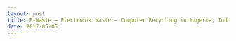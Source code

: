 ```yaml
---
layout: post
title: E-Waste – Electronic Waste – Computer Recycling in Nigeria, India, Mexico and China
date: 2017-05-05
---
```


